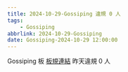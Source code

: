 ```yaml
---
title: 2024-10-29-Gossiping 違規 0 人
tags:
    - Gossiping
abbrlink: 2024-10-29-Gossiping
date: Gossiping-2024-10-29 12:00:00
---
```

Gossiping 板 [板規連結](https://www.ptt.cc/bbs/Gossiping/M.1637425085.A.07D.html)
昨天違規 0 人
